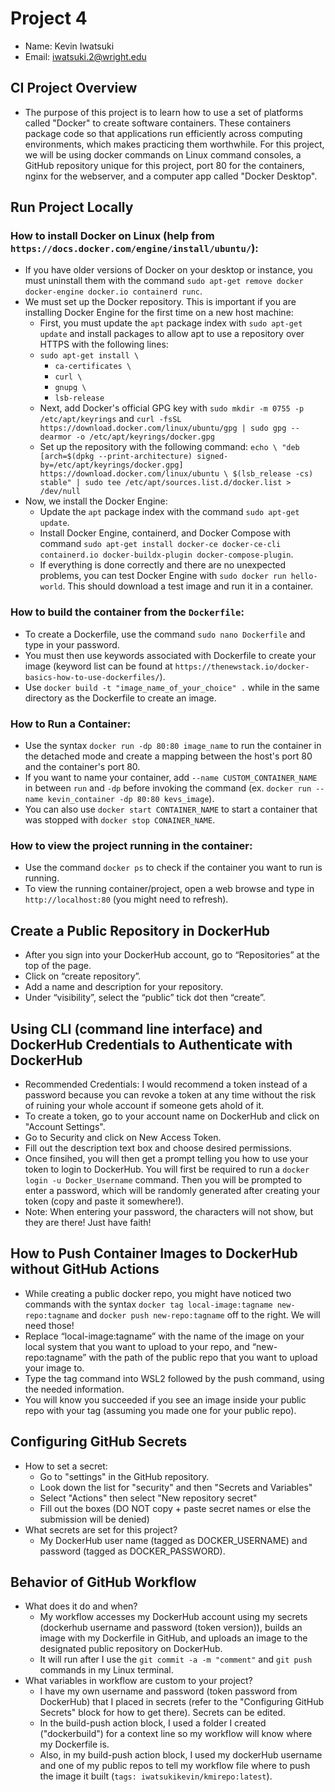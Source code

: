 # Project 4
- Name: Kevin Iwatsuki
- Email: iwatsuki.2@wright.edu
## CI Project Overview
- The purpose of this project is to learn how to use a set of platforms called "Docker" to create software containers. These containers package code so that applications run efficiently across computing environments, which makes practicing them worthwhile. For this project, we will be using docker commands on Linux command consoles, a GitHub repository unique for this project, port 80 for the containers, nginx for the webserver, and a computer app called "Docker Desktop".
## Run Project Locally
### How to install Docker on Linux (help from `https://docs.docker.com/engine/install/ubuntu/`):
  - If you have older versions of Docker on your desktop or instance, you must uninstall them with the command `sudo apt-get remove docker docker-engine docker.io containerd runc`.
  - We must set up the Docker repository. This is important if you are installing Docker Engine for the first time on a new host machine:
    - First, you must update the `apt` package index with `sudo apt-get update` and install packages to allow apt to use a repository over HTTPS with the following lines:
    - `sudo apt-get install \`
      - `ca-certificates \`
      - `curl \`
      - `gnupg \`
      - `lsb-release`
    - Next, add Docker's official GPG key with `sudo mkdir -m 0755 -p /etc/apt/keyrings` and `curl -fsSL https://download.docker.com/linux/ubuntu/gpg | sudo gpg --dearmor -o /etc/apt/keyrings/docker.gpg`
    - Set up the repository with the following command: `echo \
  "deb [arch=$(dpkg --print-architecture) signed-by=/etc/apt/keyrings/docker.gpg] https://download.docker.com/linux/ubuntu \
  $(lsb_release -cs) stable" | sudo tee /etc/apt/sources.list.d/docker.list > /dev/null`
  - Now, we install the Docker Engine:
    - Update the `apt` package index with the command `sudo apt-get update`.
    - Install Docker Engine, containerd, and Docker Compose with command `sudo apt-get install docker-ce docker-ce-cli containerd.io docker-buildx-plugin docker-compose-plugin`.
    - If everything is done correctly and there are no unexpected problems, you can test Docker Engine with `sudo docker run hello-world`. This should download a test image and run it in a container.
### How to build the container from the `Dockerfile`:
  - To create a Dockerfile, use the command `sudo nano Dockerfile` and type in your password.
  - You must then use keywords associated with Dockerfile to create your image (keyword list can be found at `https://thenewstack.io/docker-basics-how-to-use-dockerfiles/`).
  - Use `docker build -t "image_name_of_your_choice" .` while in the same directory as the Dockerfile to create an image.
### How to Run a Container:
  - Use the syntax `docker run -dp 80:80 image_name` to run the container in the detached mode and create a mapping between the host's port 80 and the container's port 80.
  - If you want to name your container, add `--name CUSTOM_CONTAINER_NAME` in between `run` and `-dp` before invoking the command (ex. `docker run --name kevin_container -dp 80:80 kevs_image`).
  - You can also use `docker start CONTAINER_NAME` to start a container that was stopped with `docker stop CONAINER_NAME`.
### How to view the project running in the container:
  - Use the command `docker ps` to check if the container you want to run is running.
  - To view the running container/project, open a web browse and type in `http://localhost:80` (you might need to refresh).
## Create a Public Repository in DockerHub
- After you sign into your DockerHub account, go to “Repositories” at the top of the page.
- Click on “create repository”.
- Add a name and description for your repository.
- Under “visibility”, select the “public” tick dot then “create”.
## Using CLI (command line interface) and DockerHub Credentials to Authenticate with DockerHub
- Recommended Credentials: I would recommend a token instead of a password because you can revoke a token at any time without the risk of ruining your whole account if someone gets ahold of it.
- To create a token, go to your account name on DockerHub and click on "Account Settings".
- Go to Security and click on New Access Token.
- Fill out the description text box and choose desired permissions.
- Once finsihed, you will then get a prompt telling you how to use your token to login to DockerHub. You will first be required to run a `docker login -u Docker_Username` command. Then you will be prompted to enter a password, which will be randomly generated after creating your token (copy and paste it somewhere!).
- Note: When entering your password, the characters will not show, but they are there! Just have faith!
## How to Push Container Images to DockerHub without GitHub Actions
- While creating a public docker repo, you might have noticed two commands with the syntax `docker tag local-image:tagname new-repo:tagname` and `docker push new-repo:tagname` off to the right. We will need those!
- Replace “local-image:tagname” with the name of the image on your local system that you want to upload to your repo, and “new-repo:tagname” with the path of the public repo that you want to upload your image to.
- Type the tag command into WSL2 followed by the push command, using the needed information.
- You will know you succeeded if you see an image inside your public repo with your tag (assuming you made one for your public repo).
## Configuring GitHub Secrets
- How to set a secret:
  - Go to "settings" in the GitHub repository.
  - Look down the list for "security" and then "Secrets and Variables"
  - Select "Actions" then select "New repository secret"
  - Fill out the boxes (DO NOT copy + paste secret names or else the submission will be denied)
- What secrets are set for this project?
  - My DockerHub user name (tagged as DOCKER_USERNAME) and password (tagged as DOCKER_PASSWORD).
## Behavior of GitHub Workflow
- What does it do and when?
  - My workflow accesses my DockerHub account using my secrets (dockerhub username and password (token version)), builds an image with my Dockerfile in GitHub, and uploads an image to the designated public repository on DockerHub. 
  - It will run after I use the `git commit -a -m "comment"` and `git push` commands in my Linux terminal.
- What variables in workflow are custom to your project?
  - I have my own username and password (token password from DockerHub) that I placed in secrets (refer to the "Configuring GitHub Secrets" block for how to get there). Secrets can be edited.
  - In the build-push action block, I used a folder I created ("dockerbuild") for a context line so my workflow will know where my Dockerfile is.
  - Also, in my build-push action block, I used my dockerHub username and one of my public repos to tell my workflow file where to push the image it built (`tags: iwatsukikevin/kmirepo:latest`). 
